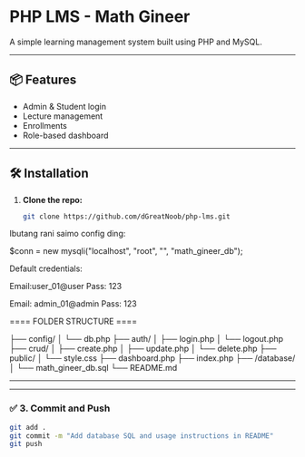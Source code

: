 # PHP LMS - Math Gineer

A simple learning management system built using PHP and MySQL.

---

## 📦 Features

- Admin & Student login
- Lecture management
- Enrollments
- Role-based dashboard

---

## 🛠️ Installation

1. **Clone the repo:**
   ```bash
   git clone https://github.com/dGreatNoob/php-lms.git

Ibutang rani saimo config ding:

$conn = new mysqli("localhost", "root", "", "math_gineer_db");

Default credentials:

Email:user_01@user
Pass: 123

Email: admin_01@admin
Pass: 123


==== FOLDER STRUCTURE ====


├── config/
│   └── db.php
├── auth/
│   ├── login.php
│   └── logout.php
├── crud/
│   ├── create.php
│   ├── update.php
│   └── delete.php
├── public/
│   └── style.css
├── dashboard.php
├── index.php
├── /database/
│   └── math_gineer_db.sql
└── README.md

------------------------------


---

### ✅ **3. Commit and Push**

```bash
git add .
git commit -m "Add database SQL and usage instructions in README"
git push
